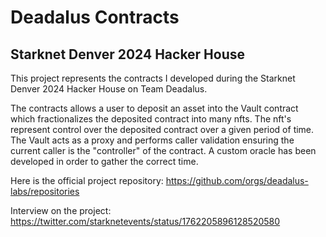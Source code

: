 # Deadalus Contracts

## Starknet Denver 2024 Hacker House

This project represents the contracts I developed during the Starknet Denver 2024 Hacker House on Team Deadalus.

The contracts allows a user to deposit an asset into the Vault contract which fractionalizes the deposited contract into many nfts. The nft's represent control over the deposited contract over a given period of time. The Vault acts as a proxy and performs caller validation ensuring the current caller is the "controller" of the contract. A custom oracle has been developed in order to gather the correct time.


Here is the official project repository: https://github.com/orgs/deadalus-labs/repositories

Interview on the project: https://twitter.com/starknetevents/status/1762205896128520580